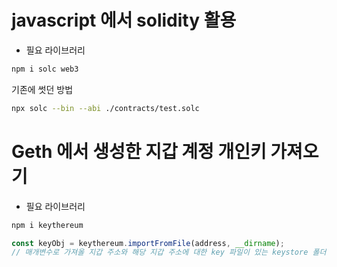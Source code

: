 # javascript 에서 solidity 활용

- 필요 라이브러리

```bash
npm i solc web3
```

기존에 썻던 방법

```bash
npx solc --bin --abi ./contracts/test.solc
```

# Geth 에서 생성한 지갑 계정 개인키 가져오기

- 필요 라이브러리

```bash
npm i keythereum
```

```js
const keyObj = keythereum.importFromFile(address, __dirname);
// 매개변수로 가져올 지갑 주소와 해당 지갑 주소에 대한 key 파일이 있는 keystore 폴더의 위치를 전달한다. (keystore 의 위치가 아닌 keystore 폴더가 있는 위치)
```
